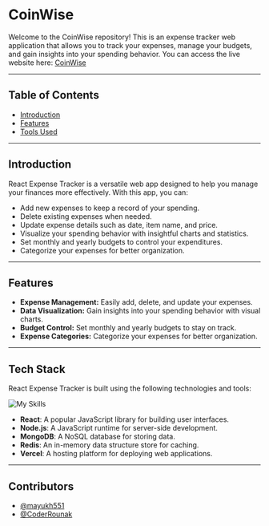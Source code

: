 # CoinWise

Welcome to the CoinWise repository! This is an expense tracker web application that allows you to track your expenses, manage your budgets, and gain insights into your spending behavior. You can access the live website here: [CoinWise](https://expense-tracker-react-nine.vercel.app/)

---

## Table of Contents

- [Introduction](#introduction)
- [Features](#features)
- [Tools Used](#tools-used)

---

## Introduction

React Expense Tracker is a versatile web app designed to help you manage your finances more effectively. With this app, you can:

- Add new expenses to keep a record of your spending.
- Delete existing expenses when needed.
- Update expense details such as date, item name, and price.
- Visualize your spending behavior with insightful charts and statistics.
- Set monthly and yearly budgets to control your expenditures.
- Categorize your expenses for better organization.

---

## Features

- **Expense Management:** Easily add, delete, and update your expenses.
- **Data Visualization:** Gain insights into your spending behavior with visual charts.
- **Budget Control:** Set monthly and yearly budgets to stay on track.
- **Expense Categories:** Categorize your expenses for better organization.

---

## Tech Stack

React Expense Tracker is built using the following technologies and tools:

![My Skills](https://skillicons.dev/icons?i=react,nodejs,mongodb,redis,jest&theme=dark)

- **React**: A popular JavaScript library for building user interfaces.
- **Node.js**: A JavaScript runtime for server-side development.
- **MongoDB**: A NoSQL database for storing data.
- **Redis**: An in-memory data structure store for caching.
- **Vercel**: A hosting platform for deploying web applications.

---

## Contributors

- [@mayukh551](https://www.github.com/mayukh551)
- [@CoderRounak](https://github.com/CoderRounak)
